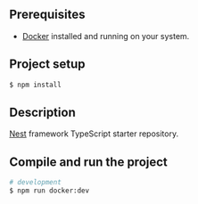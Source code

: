## Prerequisites

- [Docker](https://www.docker.com/) installed and running on your system.

## Project setup

```bash
$ npm install
```

## Description

[Nest](https://github.com/nestjs/nest) framework TypeScript starter repository.

## Compile and run the project

```bash
# development
$ npm run docker:dev
```
